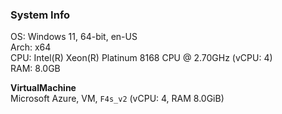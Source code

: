 ### System Info
OS: Windows 11, 64-bit, en-US  
Arch: x64  
CPU: Intel(R) Xeon(R) Platinum 8168 CPU @ 2.70GHz (vCPU: 4)  
RAM: 8.0GB  
  
**VirtualMachine**  
Microsoft Azure, VM, `F4s_v2` (vCPU: 4, RAM 8.0GiB)    